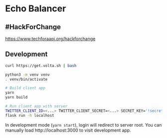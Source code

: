 # Echo Balancer

## #HackForChange

https://www.techforaapi.org/hackforchange

## Development
```sh
curl https://get.volta.sh | bash

python3 -m venv venv
. venv/bin/activate

# Build client app
yarn
yarn build

# Run client app with server
TWITTER_CLIENT_ID=<...> TWITTER_CLIENT_SECRET=<...> SECRET_KEY='!secret' FLASK_ENV=development \
flask run -h localhost
```

In development mode (`yarn start`), login will redirect to server root.
You can manually load http://localhost:3000 to visit development app.
